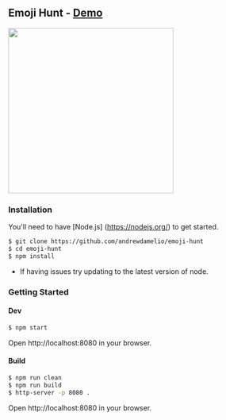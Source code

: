 ## Emoji Hunt - [Demo](http://andrewdamel.io/dev/emoji-hunt)

<img width="333" src="https://cloud.githubusercontent.com/assets/1683736/11326880/1b6a8d72-9143-11e5-8bac-9a30eb647702.png">


### Installation

You'll need to have [Node.js] (https://nodejs.org/) to get started.

```bash
$ git clone https://github.com/andrewdamelio/emoji-hunt
$ cd emoji-hunt
$ npm install
```
* If having issues try updating to the latest version of node.


### Getting Started

#### Dev
```bash
$ npm start
```
Open http://localhost:8080 in your browser.

#### Build
```bash
$ npm run clean
$ npm run build
$ http-server -p 8080 .

```
Open http://localhost:8080 in your browser.
